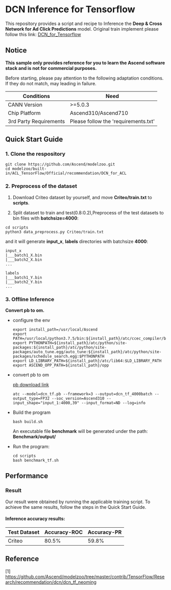 

# DCN Inference for Tensorflow 

This repository provides a script and recipe to Inference the **Deep & Cross Network for Ad Click Predictions** model. Original train implement please follow this link: [DCN_for_Tensorflow](https://github.com/Ascend/modelzoo/tree/master/contrib/TensorFlow/Research/recommendation/dcn/dcn_tf_neoming)

## Notice
**This sample only provides reference for you to learn the Ascend software stack and is not for commercial purposes.**

Before starting, please pay attention to the following adaptation conditions. If they do not match, may leading in failure.

| Conditions | Need |
| --- | --- |
| CANN Version | >=5.0.3 |
| Chip Platform| Ascend310/Ascend710 |
| 3rd Party Requirements| Please follow the 'requirements.txt' |

## Quick Start Guide

### 1. Clone the respository

```shell
git clone https://github.com/Ascend/modelzoo.git
cd modelzoo/built-in/ACL_TensorFlow/Official/recommendation/DCN_for_ACL
```

### 2. Preprocess of the dataset

1. Download Criteo dataset by yourself, and move **Criteo/train.txt** to **scripts**.

2. Split dataset to train and test(0.8:0.2),Preprocess of the test datasets to bin files with **batchsize=4000**:
```
cd scripts
python3 data_preprocess.py Criteo/train.txt
```
and it will generate **input_x**, **labels** directories with batchsize **4000**:
```
input_x
|___batch1_X.bin
|___batch2_X.bin
...

labels
|___batch1_Y.bin
|___batch2_Y.bin
...
```

### 3. Offline Inference

**Convert pb to om.**

- configure the env

  ```
  export install_path=/usr/local/Ascend
  export PATH=/usr/local/python3.7.5/bin:${install_path}/atc/ccec_compiler/bin:${install_path}/atc/bin:$PATH
  export PYTHONPATH=${install_path}/atc/python/site-packages:${install_path}/atc/python/site-packages/auto_tune.egg/auto_tune:${install_path}/atc/python/site-packages/schedule_search.egg:$PYTHONPATH
  export LD_LIBRARY_PATH=${install_path}/atc/lib64:$LD_LIBRARY_PATH
  export ASCEND_OPP_PATH=${install_path}/opp
  ```

- convert pb to om

  [pb download link](https://modelzoo-train-atc.obs.cn-north-4.myhuaweicloud.com/003_Atc_Models/modelzoo/Official/recommendation/DCN_for_ACL.zip)

  ```
  atc --model=dcn_tf.pb --framework=3 --output=dcn_tf_4000batch --output_type=FP32 --soc_version=Ascend310 --input_shape="input_1:4000,39" --input_format=ND --log=info
  ```

- Build the program

  ```
  bash build.sh
  ```
  An executable file **benchmark** will be generated under the path: **Benchmark/output/**

- Run the program:

  ```
  cd scripts
  bash benchmark_tf.sh
  ```



## Performance

### Result

Our result were obtained by running the applicable training script. To achieve the same results, follow the steps in the Quick Start Guide.

#### Inference accuracy results:

| Test Dataset | Accuracy-ROC |Accuracy-PR |
|--------------|-------------------|---------|
|  Criteo        | 80.5%             | 59.8% |

## Reference
[1] https://github.com/Ascend/modelzoo/tree/master/contrib/TensorFlow/Research/recommendation/dcn/dcn_tf_neoming
